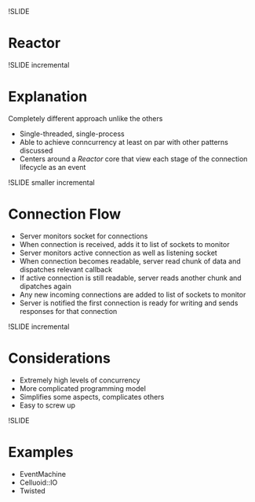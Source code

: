 !SLIDE

# Reactor

!SLIDE incremental

# Explanation

Completely different approach unlike the others

  * Single-threaded, single-process
  * Able to achieve conncurrency at least on par with other patterns discussed
  * Centers around a _Reactor_ core that view each stage of the connection lifecycle as an event

!SLIDE smaller incremental

# Connection Flow

  * Server monitors socket for connections
  * When connection is received, adds it to list of sockets to monitor
  * Server monitors active connection as well as listening socket
  * When connection becomes readable, server read chunk of data and dispatches relevant callback
  * If active connection is still readable, server reads another chunk and dipatches again
  * Any new incoming connections are added to list of sockets to monitor
  * Server is notified the first connection is ready for writing and sends responses for that connection

!SLIDE incremental

# Considerations

  * Extremely high levels of concurrency
  * More complicated programming model
  * Simplifies some aspects, complicates others
  * Easy to screw up

!SLIDE

# Examples

  * EventMachine
  * Celluoid::IO
  * Twisted
